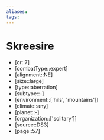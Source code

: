 ```yaml
---
aliases: 
tags: 
---
```


# Skreesire

- [cr::7]
- [combatType::expert]
- [alignment::NE]
- [size::large]
- [type::aberration]
- [subtype::-]
- [environment::['hils', 'mountains']]
- [climate::any]
- [planet::-]
- [organization::['solitary']]
- [source::DS3]
- [page::57]
